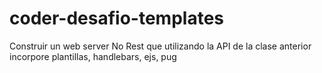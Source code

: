 # coder-desafio-templates
Construir un web server No Rest que utilizando la API de la clase anterior incorpore plantillas, handlebars, ejs, pug
